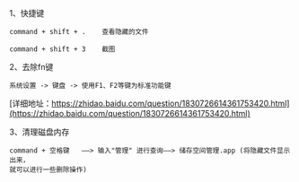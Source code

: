 
1、快捷键
```
command + shift + .    查看隐藏的文件

command + shift + 3    截图
```

2、去除fn键
```
系统设置 -> 键盘 -> 使用F1、F2等键为标准功能键
```
[详细地址：https://zhidao.baidu.com/question/1830726614361753420.html](https://zhidao.baidu.com/question/1830726614361753420.html)

3、清理磁盘内存
```
command + 空格键   ——> 输入"管理" 进行查询——> 储存空间管理.app (将隐藏文件显示出来，
就可以进行一些删除操作)

```